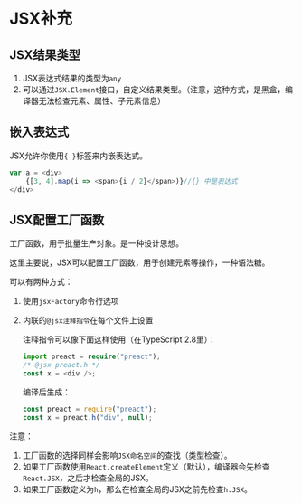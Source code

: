 # JSX补充

## JSX结果类型

1. JSX表达式结果的类型为`any`
2. 可以通过`JSX.Element`接口，自定义结果类型。（注意，这种方式，是黑盒，编译器无法检查元素、属性、子元素信息）

## 嵌入表达式

JSX允许你使用`{ }`标签来内嵌表达式。

```typescript
var a = <div>
    {[3, 4].map(i => <span>{i / 2}</span>)}//{} 中是表达式
</div>
```

## JSX配置工厂函数

工厂函数，用于批量生产对象。是一种设计思想。

这里主要说，JSX可以配置工厂函数，用于创建元素等操作，一种语法糖。

可以有两种方式：

1. 使用`jsxFactory`命令行选项
2. 内联的`@jsx注释指令`在每个文件上设置

    注释指令可以像下面这样使用（在TypeScript 2.8里）：

    ```typescript
    import preact = require("preact");
    /* @jsx preact.h */
    const x = <div />;
    ```

    编译后生成：

    ```typescript
    const preact = require("preact");
    const x = preact.h("div", null);
    ```

注意：

1. 工厂函数的选择同样会影响`JSX命名空间`的查找（类型检查）。
2. 如果工厂函数使用`React.createElement`定义（默认），编译器会先检查`React.JSX`，之后才检查全局的JSX。
3. 如果工厂函数定义为`h`，那么在检查全局的JSX之前先检查`h.JSX`。
